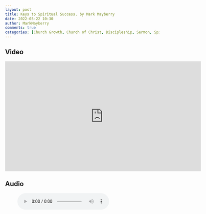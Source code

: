 ```yaml
---
layout: post
title: Keys to Spiritual Success, by Mark Mayberry
date: 2022-05-22 10:30
author: MarkMayberry
comments: true
categories: [Church Growth, Church of Christ, Discipleship, Sermon, Spiritual Blessings, Success]
---
```

<h2 id="video">Video</h2>

<p><iframe src="https://player.vimeo.com/video/713050186?h=10c7b74d0d&title=0&byline=0" width="640" height="360" frameborder="0" allow="autoplay; fullscreen; picture-in-picture" allowfullscreen></iframe></p>

<h2 id="audio">Audio</h2>

<figure class="wp-block-audio"><audio controls src="https://markmayberry.net/wp-content/uploads/bible-study/2022-05-22-Keys-to-Spiritual-Success-by-Mark-Mayberry.mp3"></audio></figure>
